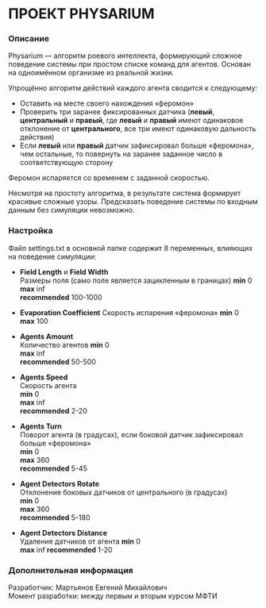 # ПРОЕКТ PHYSARIUM  

### Описание
Physarium — алгоритм роевого интеллекта, формирующий сложное поведение системы при простом списке команд для агентов. Основан на одноимённом организме из реальной жизни.

Упрощённо алгоритм действий каждого агента сводится к следующему:
* Оставить на месте своего нахождения «феромон»
* Проверить три заранее фиксированных датчика (**левый**, **центральный** и **правый**, где **левый** и **правый** имеют одинаковое отклонение от **центрального**, все три имеют одинаковую дальность действия)
* Если **левый** или **правый** датчик зафиксировал больше «феромона», чем остальные, то повернуть на заранее заданное число в соответствующую сторону

Феромон испаряется со временем с заданной скоростью.

Несмотря на простоту алгоритма, в результате система формирует красивые сложные узоры. Предсказать поведение системы по входным данным без симуляции невозможно.

### Настройка
Файл settings.txt в основной папке содержит 8 переменных, влияющих на поведение симуляции:

* **Field Length** и **Field Width**  
Размеры поля (само поле является зацикленным в границах)
**min** 0  
**max** inf  
**recommended** 100-1000


* **Evaporation Coefficient** 
Скорость испарения «феромона»
**min** 0  
**max** 100  


* **Agents Amount**  
Количество агентов
**min** 0  
**max** inf  
**recommended** 50-500


* **Agents Speed**  
Скорость агента  
**min** 0  
**max** inf  
**recommended** 2-20


* **Agents Turn**  
Поворот агента (в градусах), если боковой датчик зафиксировал больше «феромона»  
**min** 0  
**max** 360  
**recommended** 5-45


* **Agent Detectors Rotate**  
Отклонение боковых датчиков от центрального (в градусах)  
**min** 0  
**max** 360  
**recommended** 5-180


* **Agent Detectors Distance**  
Удаление датчиков от агента 
**min** 0  
**max** inf 
**recommended** 1-20
### Дополнительная информация

Разработчик: Мартьянов Евгений Михайлович   
Момент разработки: между первым и вторым курсом МФТИ